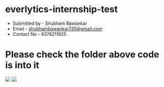 # everlytics-internship-test
- Submitted by - Shubham Bawankar
- Email - shubhambawankar735@gmail.com
- Contact No - 6376211925

<h1>Please check the folder above code is into it </h1>
<img src="./test1/img/" >
<img src="./test2/img/" >
